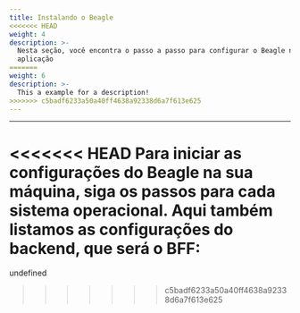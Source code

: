 ```yaml
---
title: Instalando o Beagle
<<<<<<< HEAD
weight: 4
description: >-
  Nesta seção, você encontra o passo a passo para configurar o Beagle na sua
  aplicação
=======
weight: 6
description: >-
  This a example for a description!
>>>>>>> c5badf6233a50a40ff4638a92338d6a7f613e625
---
```


---

<<<<<<< HEAD
Para iniciar as configurações do Beagle na sua máquina, siga os passos para cada sistema operacional. Aqui também listamos as configurações do backend, que será o BFF:
=======
undefined
>>>>>>> c5badf6233a50a40ff4638a92338d6a7f613e625
